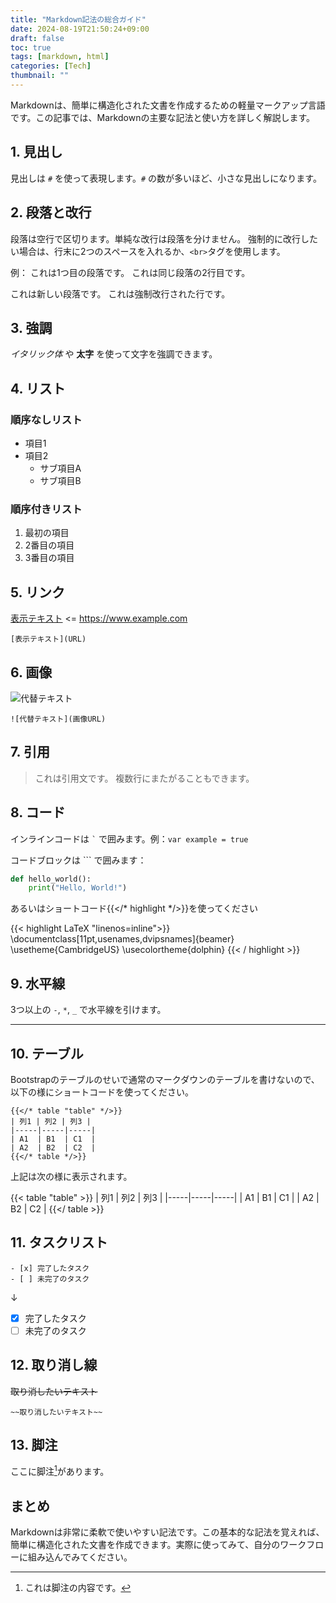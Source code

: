 ```yaml
---
title: "Markdown記法の総合ガイド"
date: 2024-08-19T21:50:24+09:00
draft: false
toc: true
tags: [markdown, html]
categories: [Tech]
thumbnail: ""
---
```


Markdownは、簡単に構造化された文書を作成するための軽量マークアップ言語です。この記事では、Markdownの主要な記法と使い方を詳しく解説します。

## 1. 見出し

見出しは `#` を使って表現します。`#` の数が多いほど、小さな見出しになります。


## 2. 段落と改行

段落は空行で区切ります。単純な改行は段落を分けません。
強制的に改行したい場合は、行末に2つのスペースを入れるか、`<br>`タグを使用します。

例：
これは1つ目の段落です。
これは同じ段落の2行目です。

これは新しい段落です。
これは強制改行された行です。

## 3. 強調

*イタリック体* や **太字** を使って文字を強調できます。


## 4. リスト

### 順序なしリスト

- 項目1
- 項目2
  - サブ項目A
  - サブ項目B

### 順序付きリスト

1. 最初の項目
2. 2番目の項目
3. 3番目の項目

## 5. リンク

[表示テキスト](https://www.example.com) <= https://www.example.com

`[表示テキスト](URL)`

## 6. 画像

![代替テキスト](https://www.example.com)

`![代替テキスト](画像URL)`

## 7. 引用

> これは引用文です。
> 複数行にまたがることもできます。

## 8. コード

インラインコードは `` ` `` で囲みます。例：`var example = true`

コードブロックは ``` で囲みます：

```python
def hello_world():
    print("Hello, World!")
```

あるいはショートコード{{</* highlight */>}}を使ってください

{{< highlight LaTeX "linenos=inline">}}
\documentclass[11pt,usenames,dvipsnames]{beamer}
\usetheme{CambridgeUS}
\usecolortheme{dolphin}
{{< / highlight >}}

## 9. 水平線

3つ以上の `-`, `*`, `_` で水平線を引けます。

---

## 10. テーブル

Bootstrapのテーブルのせいで通常のマークダウンのテーブルを書けないので、以下の様にショートコードを使ってください。

```
{{</* table "table" */>}}
| 列1 | 列2 | 列3 |
|-----|-----|-----|
| A1  | B1  | C1  |
| A2  | B2  | C2  |
{{</* table */>}}
```

上記は次の様に表示されます。

{{< table "table" >}}
| 列1 | 列2 | 列3 |
|-----|-----|-----|
| A1  | B1  | C1  |
| A2  | B2  | C2  |
{{</ table >}}

## 11. タスクリスト

```
- [x] 完了したタスク
- [ ] 未完了のタスク
```

↓

- [x] 完了したタスク
- [ ] 未完了のタスク

## 12. 取り消し線

~~取り消したいテキスト~~

`~~取り消したいテキスト~~`

## 13. 脚注

ここに脚注[^1]があります。

[^1]: これは脚注の内容です。

## まとめ

Markdownは非常に柔軟で使いやすい記法です。この基本的な記法を覚えれば、簡単に構造化された文書を作成できます。実際に使ってみて、自分のワークフローに組み込んでみてください。
